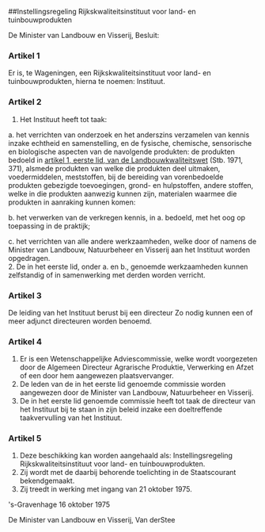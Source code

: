 <meta http-equiv='Content-Type' content='text/html; charset=utf-8' />

##Instellingsregeling Rijkskwaliteitsinstituut voor land- en tuinbouwprodukten

De Minister van Landbouw en Visserij,  Besluit:    

### Artikel  1  

Er is, te Wageningen, een Rijkskwaliteitsinstituut voor land- en tuinbouwprodukten, hierna te noemen: Instituut.  

### Artikel  2  

1.  Het Instituut heeft tot taak: 

a. het verrichten van onderzoek en het anderszins verzamelen van kennis inzake echtheid en samenstelling, en de fysische, chemische, sensorische en biologische aspecten van de navolgende produkten: de produkten bedoeld in [artikel 1, eerste lid, van de Landbouwkwaliteitswet](../../../../../../../../wet/landbouwkwaliteitswet/BWBR0002755/README.md) (Stb. 1971, 371), alsmede produkten van welke die produkten deel uitmaken, voedermiddelen, meststoffen, bij de bereiding van vorenbedoelde produkten gebezigde toevoegingen, grond- en hulpstoffen, andere stoffen, welke in die produkten aanwezig kunnen zijn, materialen waarmee die produkten in aanraking kunnen komen:  

b. het verwerken van de verkregen kennis, in a. bedoeld, met het oog op toepassing in de praktijk;  

c. het verrichten van alle andere werkzaamheden, welke door of namens de Minister van Landbouw, Natuurbeheer en Visserij aan het Instituut worden opgedragen.     
2.  De in het eerste lid, onder a. en b., genoemde werkzaamheden kunnen zelfstandig of in samenwerking met derden worden verricht.   

### Artikel  3  

De leiding van het Instituut berust bij een directeur Zo nodig kunnen een of meer adjunct directeuren worden benoemd.  

### Artikel  4  

1.  Er is een Wetenschappelijke Adviescommissie, welke wordt voorgezeten door de Algemeen Directeur Agrarische Produktie, Verwerking en Afzet of een door hem aangewezen plaatsvervanger.   
2.  De leden van de in het eerste lid genoemde commissie worden aangewezen door de Minister van Landbouw, Natuurbeheer en Visserij.   
3.  De in het eerste lid genoemde commissie heeft tot taak de directeur van het Instituut bij te staan in zijn beleid inzake een doeltreffende taakvervulling van het Instituut.   

### Artikel  5  

1.  Deze beschikking kan worden aangehaald als: Instellingsregeling Rijkskwaliteitsinstituut voor land- en tuinbouwprodukten.   
2.  Zij wordt met de daarbij behorende toelichting in de Staatscourant bekendgemaakt.   
3.  Zij treedt in werking met ingang van 21 oktober 1975.   

's-Gravenhage 
16 oktober 1975    

De 
Minister van Landbouw en Visserij, 
Van derStee    
